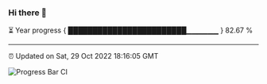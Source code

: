 ### Hi there 👋

⏳ Year progress { ████████████████████████▁▁▁▁▁▁ } 82.67 %

---

⏰ Updated on Sat, 29 Oct 2022 18:16:05 GMT

![Progress Bar CI](https://github.com/liununu/liununu/workflows/Progress%20Bar%20CI/badge.svg)
